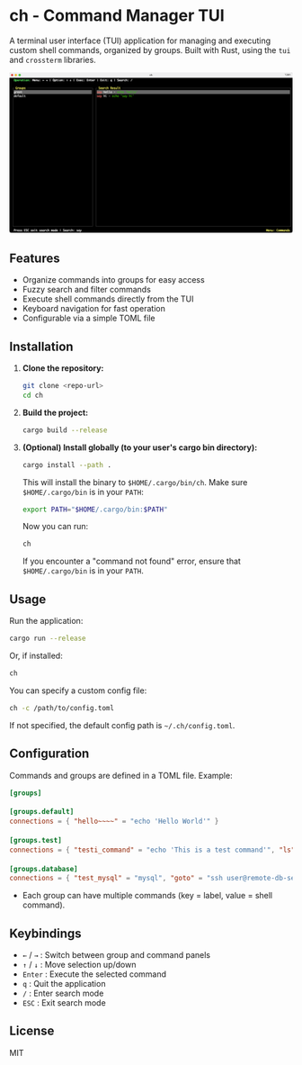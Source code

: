 # ch - Command Manager TUI

A terminal user interface (TUI) application for managing and executing custom shell commands, organized by groups. Built with Rust, using the `tui` and `crossterm` libraries.

![](./docs/example.jpg)

## Features
- Organize commands into groups for easy access
- Fuzzy search and filter commands
- Execute shell commands directly from the TUI
- Keyboard navigation for fast operation
- Configurable via a simple TOML file

## Installation

1. **Clone the repository:**
   ```sh
   git clone <repo-url>
   cd ch
   ```
2. **Build the project:**
   ```sh
   cargo build --release
   ```
3. **(Optional) Install globally (to your user's cargo bin directory):**
   ```sh
   cargo install --path .
   ```
   This will install the binary to `$HOME/.cargo/bin/ch`.
   Make sure `$HOME/.cargo/bin` is in your `PATH`:
   ```sh
   export PATH="$HOME/.cargo/bin:$PATH"
   ```
   Now you can run:
   ```sh
   ch
   ```
   If you encounter a "command not found" error, ensure that `$HOME/.cargo/bin` is in your `PATH`.

## Usage

Run the application:
```sh
cargo run --release
```
Or, if installed:
```sh
ch
```

You can specify a custom config file:
```sh
ch -c /path/to/config.toml
```
If not specified, the default config path is `~/.ch/config.toml`.

## Configuration

Commands and groups are defined in a TOML file. Example:

```toml
[groups]

[groups.default]
connections = { "hello~~~~" = "echo 'Hello World'" }

[groups.test]
connections = { "testi_command" = "echo 'This is a test command'", "ls" = "ls -la" }

[groups.database]
connections = { "test_mysql" = "mysql", "goto" = "ssh user@remote-db-server" }
```
- Each group can have multiple commands (key = label, value = shell command).

## Keybindings

- `←` / `→` : Switch between group and command panels
- `↑` / `↓` : Move selection up/down
- `Enter`   : Execute the selected command
- `q`       : Quit the application
- `/`       : Enter search mode
- `ESC`     : Exit search mode

## License

MIT
